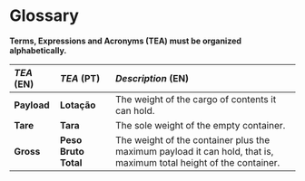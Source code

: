 # Glossary

**Terms, Expressions and Acronyms (TEA) must be organized alphabetically.**


| **_TEA_** (EN)  | **_TEA_** (PT) | **_Description_** (EN)                                           |                                       
|:------------------------|:-----------------|:--------------------------------------------|
| **Payload**  | **Lotação** | The weight of the cargo of contents it can hold. |
| **Tare** | **Tara** | The sole weight of the empty container. |
| **Gross** | **Peso Bruto Total** | The weight of the container plus the maximum payload it can hold, that is, maximum total height of the container. |